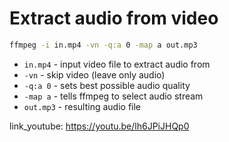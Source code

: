 # Extract audio from video

```bash
ffmpeg -i in.mp4 -vn -q:a 0 -map a out.mp3
```

- `in.mp4` - input video file to extract audio from
- `-vn` - skip video (leave only audio)
- `-q:a 0` - sets best possible audio quality
- `-map a` - tells ffmpeg to select audio stream
- `out.mp3` - resulting audio file


link_youtube: https://youtu.be/lh6JPiJHQp0
